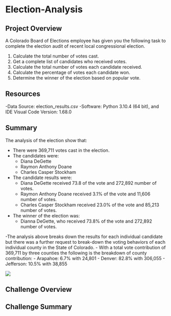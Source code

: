 # Election-Analysis

## Project Overview
A Colorado Board of Elections employee has given you the following task to complete the election audit of recent local congressional election.

1. Calculate the total number of votes cast.
2. Get a complete list of candidates who received votes.
3. Calculate the total number of votes each candidate received.
4. Calculate the percentage of votes each candidate won.
5. Determine the winner of the election based on popular vote.

## Resources
-Data Source: election_results.csv
-Software: Python 3.10.4 (64 bit), and IDE Visual Code Version: 1.68.0

## Summary
The analysis of the election show that:
- There were 369,711 votes cast in the election.
- The candidates were:
    - Diana DeGette
    - Raymon Anthony Doane
    - Charles Casper Stockham
- The candidate results were:
    - Diana DeGette received 73.8 of the vote and 272,892 number of votes.
    - Raymon Anthony Doane received 3.1% of the vote and 11,606 number of votes.
    - Charles Casper Stockham received 23.0% of the vote and 85,213 number of votes.
- The winner of the election was:
    - Dianna DeGette, who received 73.8% of the vote and 272,892 number of votes.

-The analysis above breaks down the results for each individual candidate but there was a further request to break-down the
    voting behaviors of each individual county in the State of Colorado.
    - With a total vote contribution of 369,711 by three counties the following is the breakdown of county contribution:
        - Arapahoe: 6.7% with 24,801
        - Denver: 82.8% with 306,055
        - Jefferson: 10.5% with 38,855 
    

![](OrigVBAScriptAnalysisandTimetoRun.png)
    
    
    
## Challenge Overview


## Challenge Summary


